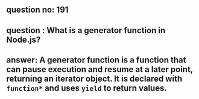 
      
## question no: 191

## question : What is a generator function in Node.js?

## answer: A generator function is a function that can pause execution and resume at a later point, returning an iterator object. It is declared with `function*` and uses `yield` to return values.
      